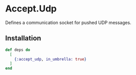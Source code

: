 # Accept.Udp

Defines a communication socket for pushed UDP messages.

## Installation

```elixir
def deps do
  [
    {:accept_udp, in_umbrella: true}
  ]
end
```
